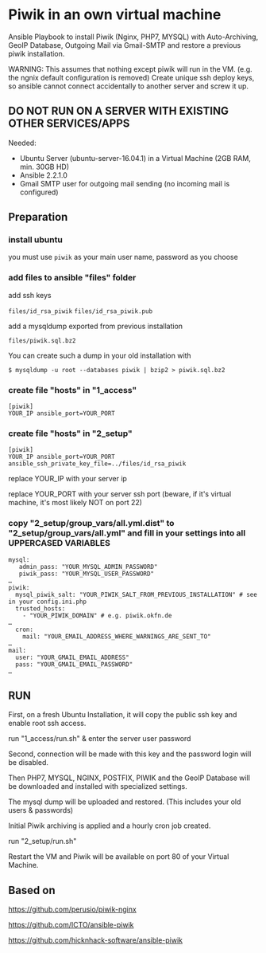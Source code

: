 # Piwik in an own virtual machine

Ansible Playbook to install Piwik (Nginx, PHP7, MYSQL) with Auto-Archiving, GeoIP Database, Outgoing Mail via Gmail-SMTP and restore a previous piwik installation.

WARNING: This assumes that nothing except piwik will run in the VM. (e.g. the ngnix default configuration is removed)
Create unique ssh deploy keys, so ansible cannot connect accidentally to another server and screw it up.

## DO NOT RUN ON A SERVER WITH EXISTING OTHER SERVICES/APPS

Needed:
* Ubuntu Server (ubuntu-server-16.04.1) in a Virtual Machine (2GB RAM, min. 30GB HD)
* Ansible 2.2.1.0
* Gmail SMTP user for outgoing mail sending (no incoming mail is configured)



## Preparation

### install ubuntu

you must use `piwik` as your main user name, password as you choose

### add files to ansible "files" folder

add ssh keys

`files/id_rsa_piwik`
`files/id_rsa_piwik.pub`

add a mysqldump exported from previous installation

`files/piwik.sql.bz2`

You can create such a dump in your old installation with

`$ mysqldump -u root --databases piwik | bzip2 > piwik.sql.bz2` 

### create file "hosts" in "1_access"

```
[piwik]
YOUR_IP ansible_port=YOUR_PORT
```

### create file "hosts" in "2_setup"

```
[piwik]
YOUR_IP ansible_port=YOUR_PORT ansible_ssh_private_key_file=../files/id_rsa_piwik
```

replace YOUR_IP with your server ip 

replace YOUR_PORT with your server ssh port (beware, if it's virtual machine, it's most likely NOT on port 22) 

### copy "2_setup/group_vars/all.yml.dist" to "2_setup/group_vars/all.yml" and fill in your settings into all UPPERCASED VARIABLES

```
mysql:
   admin_pass: "YOUR_MYSQL_ADMIN_PASSWORD"
   piwik_pass: "YOUR_MYSQL_USER_PASSWORD"
…
piwik:
  mysql_piwik_salt: "YOUR_PIWIK_SALT_FROM_PREVIOUS_INSTALLATION" # see in your config.ini.php
  trusted_hosts:
    - "YOUR_PIWIK_DOMAIN" # e.g. piwik.okfn.de
…
  cron:
    mail: "YOUR_EMAIL_ADDRESS_WHERE_WARNINGS_ARE_SENT_TO"
…
mail:
  user: "YOUR_GMAIL_EMAIL_ADDRESS"
  pass: "YOUR_GMAIL_EMAIL_PASSWORD"
…
```


## RUN

First, on a fresh Ubuntu Installation, it will copy the public ssh key and enable root ssh access.

run "1_access/run.sh" & enter the server user password

Second, connection will be made with this key and the password login will be disabled.

Then PHP7, MYSQL, NGINX, POSTFIX, PIWIK and the GeoIP Database will be downloaded and installed with specialized settings.

The mysql dump will be uploaded and restored. (This includes your old users & passwords)

Initial Piwik archiving is applied and a hourly cron job created.

run "2_setup/run.sh"

Restart the VM and Piwik will be available on port 80 of your Virtual Machine.



## Based on

https://github.com/perusio/piwik-nginx

https://github.com/ICTO/ansible-piwik

https://github.com/hicknhack-software/ansible-piwik
